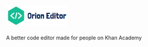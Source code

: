 ![Orion Editor Logo](./resources/full_logo.jpeg) 
---
A better code editor made for people on Khan Academy
